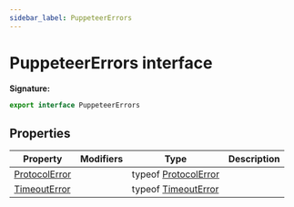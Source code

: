```yaml
---
sidebar_label: PuppeteerErrors
---
```


# PuppeteerErrors interface

**Signature:**

```typescript
export interface PuppeteerErrors
```

## Properties

| Property                                                      | Modifiers | Type                                                 | Description |
| ------------------------------------------------------------- | --------- | ---------------------------------------------------- | ----------- |
| [ProtocolError](./puppeteer.puppeteererrors.protocolerror.md) |           | typeof [ProtocolError](./puppeteer.protocolerror.md) |             |
| [TimeoutError](./puppeteer.puppeteererrors.timeouterror.md)   |           | typeof [TimeoutError](./puppeteer.timeouterror.md)   |             |
